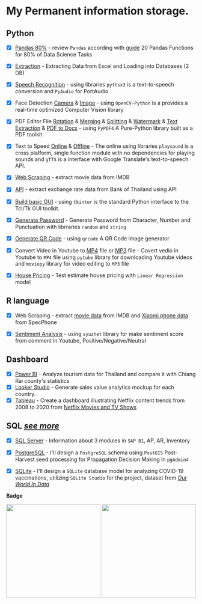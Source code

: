 # My Permanent information storage.

## Python
- [x] [Pandas 80%](Python/pandas_review0.80.ipynb) - review `Pandas` according with [guide](https://levelup.gitconnected.com/20-pandas-functions-for-80-of-your-data-science-tasks-b610c8bfe63c) 20 Pandas Functions for 80% of Data Science Tasks
- [x] [Extraction](Python/SaleTarget.ipynb) - Extracting Data from Excel and Loading into Databases (2 DB)
- [x] [Speech Recognition](Python/SpeechRecognition.py) - using libraries `pyttsx3` is a text-to-speech conversion and `PyAudio` for PortAudio
- [x] Face Detection [Camera](Python/Face_Dectection_Online.py) & [Image](Python/Face_Dectection_Offile.py) - using `OpenCV-Python` is a provides a real-time optimized Computer Vision library
- [x] PDF Editor File [Rotation](Python/PDF/Rotation.py) & [Merging](Python/PDF/Merging.py) & [Splitting](Python/PDF/Splitting.py) & [Watermark](Python/PDF/Watermark.py) & [Text Extraction](Python/PDF/Text_Extraction.py) & [PDF to Docx](Python/PDF/PDF_to_docx.py) - using `PyPDF4` A Pure-Python library built as a PDF toolkit
- [x] Text to Speed [Online](Python/Text_to_speed_online.py) & [Offline](Python/Text_to_speed_offline.py) - The online using libraries `playsound` is a cross platform, single function module with no dependencies for playing sounds and `gTTS` is a interface with Google Translate's text-to-speech API.
- [x] [Web Scraping](Python/Web_Scraping-IMDB.ipynb) - extract movie data from IMDB
- [x] [API](Python/APIexchangeRate.py) - extract exchange rate data from Bank of Thailand using API
- [x] [Build basic GUI](Python/Tkinter_Basic.py) - using `tkinter` is the standard Python interface to the Tcl/Tk GUI toolkit.
- [x] [Generate Password](Python/Generate_Password.py) - Generate Password from Character, Number and Punctuation with librraries `random` and `string`
- [x] [Generate QR Code](Python/build_QRCode.py) - using `qrcode` A QR Code image generator
- [x] Convert Video in Youtube to [MP4](Python/Youtube_to_MP4.py) file or [MP3](Python/Youtube_to_MP3.py) file - Covert vedio in Youtube to `MP4` file using `pytube` library for downloading Youtube videos and `moviepy` library for video editing to `MP3` file
- [x] [House Pricing](Python/HousePricing.ipynb) - Test estimate house pricing with `Linear Regression` model



## R language
- [x] Web Scraping - extract [movie data](https://rpubs.com/zkiddy/1004931) from IMDB and [Xiaomi phone data](https://rpubs.com/zkiddy/1004935) from SpecPhone
- [x] [Sentiment Analysis](https://rpubs.com/zkiddy/1000402) - using `syuzhet` library for make sentiment score from comment in Youtube, Positive/Negative/Neutral 


## Dashboard
- [x] [Power BI](Dashboard/Tourism.pdf) - Analyze tourism data for Thailand and compare it with Chiang Rai county's statistics
- [x] [Looker Studio](https://lookerstudio.google.com/s/iEAAzRR-xKw) - Generate sales value analytics mockup for each country.
- [x] [Tableau](https://public.tableau.com/views/NetflixDashboard_16752420584000/Netflix_Dashboard?:language=en-US&:display_count=n&:origin=viz_share_link) - Create a dashboard illustrating Netflix content trends from 2008 to 2020 from [Netflix Movies and TV Shows](https://www.kaggle.com/datasets/shivamb/netflix-shows)
## SQL [*see more*](https://github.com/siravit-pim/SQL-SAP)
- [x] [SQL Server](https://github.com/siravit-pim/SAP_Knowledge/blob/main/Reports/APFull.sql) - Information about 3 modules in `SAP B1`, AP, AR, Inventory
- [x] [PostgreSQL](https://github.com/siravit-pim/Portfolio/blob/main/SQL/PostgreSQL/SeedProcessing/SeedProcessingModel.pdf) - I'll design a `PostgreSQL` schema using `PostGIS` Post-Harvest seed processing for Propagation Decision Making in `pgAdmin4`
- [x] [SQLite](https://github.com/siravit-pim/Portfolio/blob/main/SQL/SQLite/Covid19Vac/Covid19Vaccince_Model.pdf) - I'll design a `SQLite` database model for analyzing COVID-19 vaccinations, utilizing `SQLite Studio` for the project, dataset from [*Our World In Data*](https://github.com/owid/covid-19-data/tree/master/public/data/vaccinations)



**Badge** <br>

<img src='https://images.credly.com/images/024324c7-4d4c-4008-8db7-01e0d4222126/image.png' width='250'> </a>
<img src='https://media.badgr.com/uploads/badges/assertion-Y7IekyR1QxKrlbYqyoKwEg.png' width='250'>
